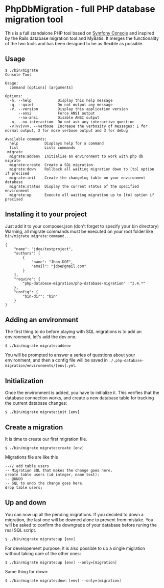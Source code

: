 PhpDbMigration - full PHP database migration tool
=================================================

This is a full standalone PHP tool based on [Symfony Console](http://symfony.com/doc/current/components/console)
and inspired by the Rails database migration tool and MyBatis. It merges the functionality of the two tools and
has been designed to be as flexible as possible.

Usage
-----
```
$ ./bin/migrate
Console Tool

Usage:
  command [options] [arguments]

Options:
  -h, --help            Display this help message
  -q, --quiet           Do not output any message
  -V, --version         Display this application version
      --ansi            Force ANSI output
      --no-ansi         Disable ANSI output
  -n, --no-interaction  Do not ask any interactive question
  -v|vv|vvv, --verbose  Increase the verbosity of messages: 1 for normal output, 2 for more verbose output and 3 for debug

Available commands:
  help            Displays help for a command
  list            Lists commands
 migrate
  migrate:addenv  Initialise an environment to work with php db migrate
  migrate:create  Create a SQL migration
  migrate:down    Rollback all waiting migration down to [to] option if precised
  migrate:init    Create the changelog table on your environment database
  migrate:status  Display the current status of the specified environment
  migrate:up      Execute all waiting migration up to [to] option if precised
```

Installing it to your project
-----------------------------
Just add it to your composer.json (don't forget to specify your bin directory)
Warning, all migrate commands must be executed on your root folder like `bin/migrate migrate:command...`

    {
        "name": "jdoe/testproject",
        "authors": [
            {
                "name": "Jhon DOE",
                "email": "jdoe@gmail.com"
            }
        ],
        "require": {
            "php-database-migration/php-database-migration" :"3.4.*"
        },
        "config": {
            "bin-dir": "bin"
        }
    }


Adding an environment
---------------------
The first thing to do before playing with SQL migrations is to add an environment, let's add the dev one.

```
$ ./bin/migrate migrate:addenv
```

You will be prompted to answer a series of questions about your environment, and then a config file will be saved
in `./.php-database-migration/environments/[env].yml`.

Initialization
--------------
Once the environment is added, you have to initialize it. This verifies that the database connection works, and
create a new database table for tracking the current database changes:

```
$ ./bin/migrate migrate:init [env]
```

Create a migration
------------------
It is time to create our first migration file.

```
$ ./bin/migrate migrate:create [env]
```

Migrations file are like this

    --// add table users
    -- Migration SQL that makes the change goes here.
    create table users (id integer, name text);
    -- @UNDO
    -- SQL to undo the change goes here.
    drop table users;

Up and down
-----------
You can now up all the pending migrations. If you decided to down a migration, the last one will be downed alone to prevent from mistake. You will be asked to confirm the downgrade of your database before runing the real SQL script. 

```
$ ./bin/migrate migrate:up [env]
```

For developement purpose, it is also possible to up a single migration without taking care of the other ones:

```
$ ./bin/migrate migrate:up [env] --only=[migration]
```

Same thing for down:

```
$ ./bin/migrate migrate:down [env] --only=[migration]
```
